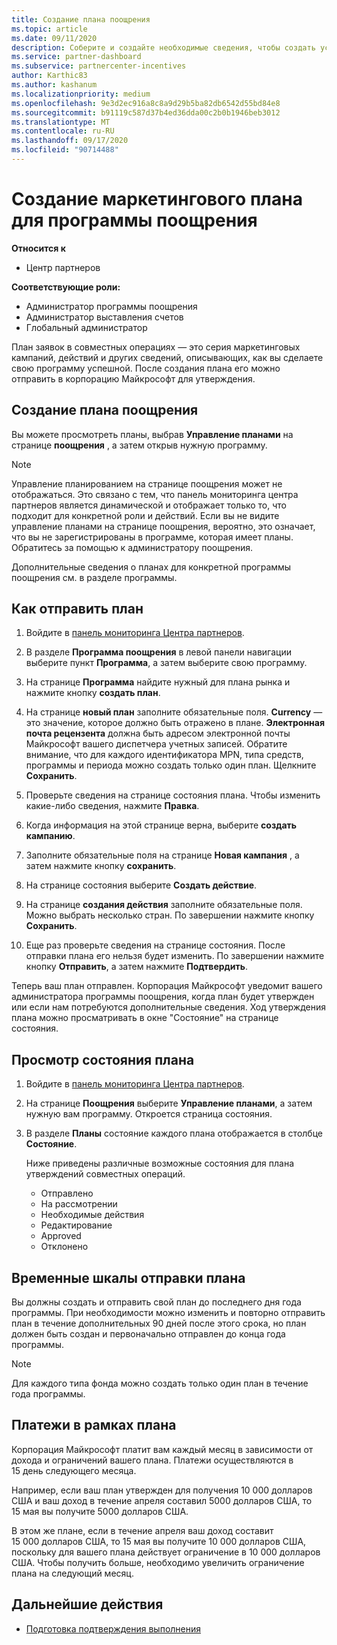 ```yaml
---
title: Создание плана поощрения
ms.topic: article
ms.date: 09/11/2020
description: Соберите и создайте необходимые сведения, чтобы создать успешный маркетинговый план для программы поощрения.
ms.service: partner-dashboard
ms.subservice: partnercenter-incentives
author: Karthic83
ms.author: kashanum
ms.localizationpriority: medium
ms.openlocfilehash: 9e3d2ec916a8c8a9d29b5ba82db6542d55bd84e8
ms.sourcegitcommit: b91119c587d37b4ed36dda00c2b0b1946beb3012
ms.translationtype: MT
ms.contentlocale: ru-RU
ms.lasthandoff: 09/17/2020
ms.locfileid: "90714488"
---
```

# <a name="generate-a-marketing-plan-for-your-incentives-program"></a>Создание маркетингового плана для программы поощрения

**Относится к**

- Центр партнеров

**Соответствующие роли:**

- Администратор программы поощрения
- Администратор выставления счетов
- Глобальный администратор

План заявок в совместных операциях — это серия маркетинговых кампаний, действий и других сведений, описывающих, как вы сделаете свою программу успешной. После создания плана его можно отправить в корпорацию Майкрософт для утверждения.

## <a name="create-your-incentives-plan"></a>Создание плана поощрения

Вы можете просмотреть планы, выбрав **Управление планами** на странице **поощрения** , а затем открыв нужную программу.

>[!NOTE]
>Управление планированием на странице поощрения может не отображаться. Это связано с тем, что панель мониторинга центра партнеров является динамической и отображает только то, что подходит для конкретной роли и действий. Если вы не видите управление планами на странице поощрения, вероятно, это означает, что вы не зарегистрированы в программе, которая имеет планы. Обратитесь за помощью к администратору поощрения.

Дополнительные сведения о планах для конкретной программы поощрения см. в разделе программы.

## <a name="how-to-submit-a-plan"></a>Как отправить план

1. Войдите в [панель мониторинга Центра партнеров](https://partner.microsoft.com/dashboard/).

2. В разделе **Программа поощрения** в левой панели навигации выберите пункт **Программа**, а затем выберите свою программу. 

3. На странице **Программа** найдите нужный для плана рынка и нажмите кнопку **создать план**. 

4. На странице **новый план** заполните обязательные поля. **Currency** — это значение, которое должно быть отражено в плане. **Электронная почта рецензента** должна быть адресом электронной почты Майкрософт вашего диспетчера учетных записей. Обратите внимание, что для каждого идентификатора MPN, типа средств, программы и периода можно создать только один план. Щелкните **Сохранить**.

5. Проверьте сведения на странице состояния плана. Чтобы изменить какие-либо сведения, нажмите **Правка**.

6. Когда информация на этой странице верна, выберите **создать кампанию**.

7. Заполните обязательные поля на странице **Новая кампания** , а затем нажмите кнопку **сохранить**.

8. На странице состояния выберите **Создать действие**. 

9. На странице **создания действия**  заполните обязательные поля. Можно выбрать несколько стран. По завершении нажмите кнопку **Сохранить**. 

10. Еще раз проверьте сведения на странице состояния. После отправки плана его нельзя будет изменить. По завершении нажмите кнопку **Отправить**, а затем нажмите **Подтвердить**.

Теперь ваш план отправлен. Корпорация Майкрософт уведомит вашего администратора программы поощрения, когда план будет утвержден или если нам потребуются дополнительные сведения. Ход утверждения плана можно просматривать в окне "Состояние" на странице состояния.

## <a name="view-the-status-of-your-plan"></a>Просмотр состояния плана

1. Войдите в [панель мониторинга Центра партнеров](https://partner.microsoft.com/dashboard/).

2. На странице **Поощрения** выберите **Управление планами**, а затем нужную вам программу. Откроется страница состояния.

3. В разделе **Планы** состояние каждого плана отображается в столбце **Состояние**.

   Ниже приведены различные возможные состояния для плана утверждений совместных операций.

   - Отправлено
   - На рассмотрении
   - Необходимые действия
   - Редактирование
   - Approved
   - Отклонено

## <a name="plan-submission-timelines"></a>Временные шкалы отправки плана

Вы должны создать и отправить свой план до последнего дня года программы. При необходимости можно изменить и повторно отправить план в течение дополнительных 90 дней после этого срока, но план должен быть создан и первоначально отправлен до конца года программы.

>[!NOTE]
> Для каждого типа фонда можно создать только один план в течение года программы.

## <a name="plan-payments"></a>Платежи в рамках плана

Корпорация Майкрософт платит вам каждый месяц в зависимости от дохода и ограничений вашего плана. Платежи осуществляются в 15 день следующего месяца.

Например, если ваш план утвержден для получения 10 000 долларов США и ваш доход в течение апреля составил 5000 долларов США, то 15 мая вы получите 5000 долларов США.

В этом же плане, если в течение апреля ваш доход составит 15 000 долларов США, то 15 мая вы получите 10 000 долларов США, поскольку для вашего плана действует ограничение в 10 000 долларов США. Чтобы получить больше, необходимо увеличить ограничение плана на следующий месяц.

## <a name="next-steps"></a>Дальнейшие действия

- [Подготовка подтверждения выполнения](incentives-prepare-your-proof-of-execution.md)
